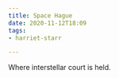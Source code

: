 ```yaml
---
title: Space Hague
date: 2020-11-12T18:09
tags:
- harriet-starr

---
```


Where interstellar court is held.
